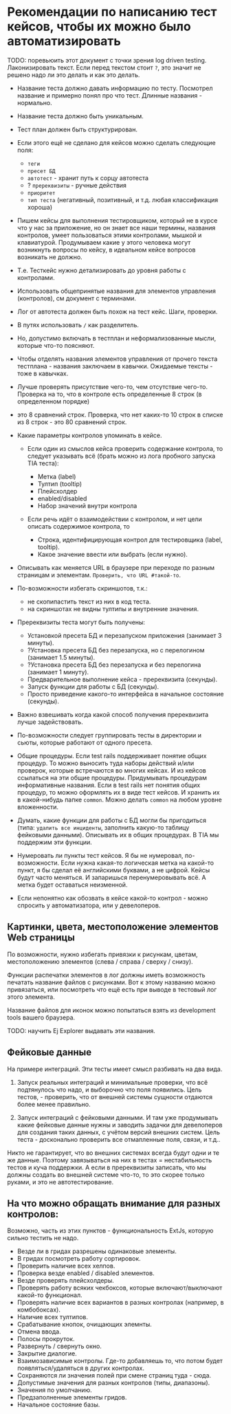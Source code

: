 # Рекомендации по написанию тест кейсов, чтобы их можно было автоматизировать

TODO: поревьюить этот документ с точки зрения log driven testing. Лаконизировать текст.
Если перед текстом стоит `?`, это значит не решено надо ли это делать и как это делать. 

* Название теста должно давать информацию по тесту.
Посмотрел название и примерно понял про что тест.
Длинные названия - нормально.

* Название теста должно быть уникальным.

* Тест план должен быть структурирован.

* Если этого ещё не сделано для кейсов можно сделать следующие поля:
  * `теги`
  * `пресет БД`
  * `автотест` - хранит путь к сорцу автотеста
  * ? `пререквизиты` - ручные действия
  * `приоритет`
  * `тип теста` (негативный, позитивный, и т.д. любая классификация хороша)

* Пишем кейсы для выполнения тестировщиком, который не в курсе что у нас за приложение, но он знает
все наши термины, названия контролов, умеет пользоваться этими контролами, мышкой и клавиатурой.
Продумываем какие у этого человека могут возникнуть вопросы по кейсу, в идеальном кейсе
вопросов возникать не должно.

* Т.е. Тесткейс нужно детализировать до уровня работы с контролами.

* Использовать общепринятые названия для элементов управления (контролов), см документ с терминами.

* Лог от автотеста должен быть похож на тест кейс. Шаги, проверки.

* В путях использовать `/` как разделитель.

* Но, допустимо включать в тестплан и неформализованные мысли, которые что-то поясняют.

* Чтобы отделять названия элементов управления от прочего текста тестплана - названия заключаем в кавычки.
Ожидаемые тексты - тоже в кавычках.

* Лучше проверять присутствие чего-то, чем отсутствие чего-то.
Проверка на то, что в контроле есть определенные 8 строк (в определенном порядке)
- это 8 сравнений строк.
Проверка, что нет каких-то 10 строк в списке из 8 строк - это 80 сравнений строк.

* Какие параметры контролов упоминать в кейсе.
  * Если один из смыслов кейса проверить содержание контрола, то следует указывать всё (брать можно из лога
  пробного запуска TIA теста):
    * Метка (label)
    * Тултип (tooltip)
    * Плейсхолдер
    * enabled/disabled
    * Набор значений внутри контрола

  * Если речь идёт о взаимодействии с контролом, и нет цели описать содержимое контрола, то
    * Строка, идентифицирующая контрол для тестировщика (label, tooltip).
    * Какое значение ввести или выбрать (если нужно).

* Описывать как меняется URL в браузере при переходе по разным страницам и элементам.
`Проверить, что URL #такой-то`.

* По-возможности избегать скриншотов, т.к.:
  * не скопипастить текст из них в код теста.
  * на скриншотах не видны тултипы и внутренние значения.

* Пререквизиты теста могут быть получены:
  * Установкой пресета БД и перезапуском приложения (занимает 3 минуты).
  * ?Установка пресета БД без перезапуска, но с перелогином (занимает 1.5 минуты).
  * ?Установка пресета БД без перезапуска и без перелогина (занимает 1 минуту).
  * Предварительное выполнение кейса - пререквизита (секунды).
  * Запуск функции для работы с БД (секунды).
  * Просто приведение какого-то интерфейса в начальное состояние (секунды).

* Важно взвешивать когда какой способ получения пререквизита лучше задействовать.

* По-возможности следует группировать тесты в директории и сьюты, которые работают от одного пресета.

* Общие процедуры.
Если test rails поддерживает понятие общих процедур. То можно выносить туда наборы действий и/или проверок,
которые встречаются во многих кейсах. И из кейсов ссылаться на эти общие процедуры.
Придумывать процедурам информативные названия.
Если в test rails нет понятия общих процедур, то можно оформлять их в виде тест кейсов.
И хранить их в какой-нибудь папке `common`. Можно делать `common` на любом уровне вложенности.

* Думать, какие функции для работы с БД могли бы пригодиться (типа: `удалить все инциденты`, 
заполнить какую-то таблицу фейковыми данными). Описывать их в общих процедурах.
В TIA мы поддержим эти функции.

* Нумеровать ли пункты тест кейсов. Я бы не нумеровал, по-возможности. Если нужна какая-то логическая метка на
какой-то пункт, я бы сделал её английскими буквами, а не цифрой. Кейсы будут часто меняться. И запаришься
перенумеровывать всё. А метка будет оставаться неизменной.

* Если непонятно как обозвать в кейсе какой-то контрол - можно спросить у автоматизатора, или у девелоперов.

## Картинки, цвета, местоположение элементов Web страницы

По возможности, нужно избегать привязки к рисункам, цветам, местоположению элементов
(слева / справа / сверху / снизу).

Функции распечатки элементов в лог должны иметь возможность печатать название файлов с рисунками.
Вот к этому названию можно привязаться, или посмотреть что ещё есть при выводе в тестовый лог этого элемента.

Название файлов для иконок можно попытаться взять из development tools вашего браузера.

TODO: научить Ej Explorer выдавать эти названия.

## Фейковые данные

На примере интеграций. Эти тесты имеет смысл разбивать на два вида.

1. Запуск реальных интеграций и минимальные проверки, что всё подтянулось что надо,
и выборочно что поля появились.
Цель тестов, - проверить, что от внешней системы сущности отдаются более менее правильно.

2. Запуск интеграций с фейковыми данными. И там уже продумывать какие фейковые данные нужны
и заводить задачки для девелоперов для создания таких данных, с учётом версий внешних систем.
Цель теста - досконально проверить все отмапленные поля, связи, и т.д..

Никто не гарантирует, что во внешних системах всегда будут одни и те же данные.
Поэтому завязываться на них в тестах = нестабильность тестов и куча поддержки.
А если в пререквизиты записать, что мы должны создать во внешней системе что-то,
то это скорее только руками, и это не автотестирование.


## На что можно обращать внимание для разных контролов:

Возможно, часть из этих пунктов - функциональность ExtJs, которую сильно тестить не надо.

* Везде ли в гридах разрешены одинаковые элементы.
* В гридах посмотреть работу сортировок.
* Проверить наличие всех хелпов.
* Проверка везде enabled / disabled элементов.
* Везде проверять плейсхолдеры.
* Проверять работу всяких чекбоксов, которые включают/выключают какой-то функционал.
* Проверять наличие всех вариантов в разных контролах (например, в комбобоксах).
* Наличие всех тултипов.
* Срабатывание кнопок, очищающих элемнты.
* Отмена ввода.
* Полосы прокруток.
* Развернуть / свернуть окно.
* Закрытие диалогие.
* Взаимозависимые контролы. Где-то добавляешь то, что потом будет появляться/удаляться в других контролах.
* Сохраняются ли значения полей при смене страниц туда - сюда.
* Допустимые значения для разных контролов (типы, диапазоны).
* Значения по умолчанию.
* Предзаполненные элементы гридов.
* Начальное состояние базы.
